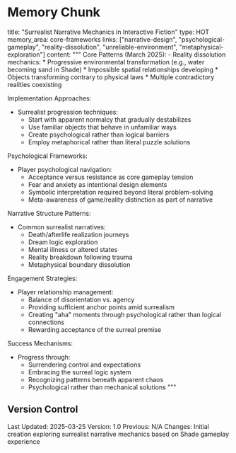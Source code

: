 # Memory Chunk

<chunk>
title: "Surrealist Narrative Mechanics in Interactive Fiction"
type: HOT
memory_area: core-frameworks
links: ["narrative-design", "psychological-gameplay", "reality-dissolution", "unreliable-environment", "metaphysical-exploration"]
content: """
Core Patterns (March 2025):
- Reality dissolution mechanics:
  * Progressive environmental transformation (e.g., water becoming sand in Shade)
  * Impossible spatial relationships developing
  * Objects transforming contrary to physical laws
  * Multiple contradictory realities coexisting

Implementation Approaches:
- Surrealist progression techniques:
  * Start with apparent normalcy that gradually destabilizes
  * Use familiar objects that behave in unfamiliar ways
  * Create psychological rather than logical barriers
  * Employ metaphorical rather than literal puzzle solutions

Psychological Frameworks:
- Player psychological navigation:
  * Acceptance versus resistance as core gameplay tension
  * Fear and anxiety as intentional design elements
  * Symbolic interpretation required beyond literal problem-solving
  * Meta-awareness of game/reality distinction as part of narrative

Narrative Structure Patterns:
- Common surrealist narratives:
  * Death/afterlife realization journeys
  * Dream logic exploration
  * Mental illness or altered states
  * Reality breakdown following trauma
  * Metaphysical boundary dissolution

Engagement Strategies:
- Player relationship management:
  * Balance of disorientation vs. agency
  * Providing sufficient anchor points amid surrealism
  * Creating "aha" moments through psychological rather than logical connections
  * Rewarding acceptance of the surreal premise

Success Mechanisms:
- Progress through:
  * Surrendering control and expectations
  * Embracing the surreal logic system
  * Recognizing patterns beneath apparent chaos
  * Psychological rather than mechanical solutions
"""
</chunk>

## Version Control
Last Updated: 2025-03-25
Version: 1.0
Previous: N/A
Changes: Initial creation exploring surrealist narrative mechanics based on Shade gameplay experience
